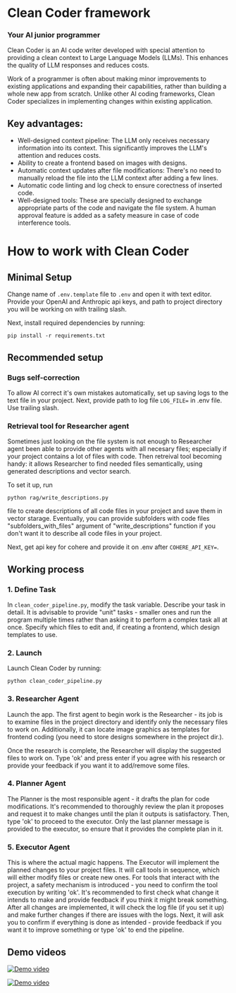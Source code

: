 # Clean Coder framework
### Your AI junior programmer

Clean Coder is an AI code writer developed with special attention to providing a clean context to Large Language Models (LLMs). This enhances the quality of LLM responses and reduces costs.

Work of a programmer is often about making minor improvements to existing applications and expanding their capabilities, rather than building a whole new app from scratch. Unlike other AI coding frameworks, Clean Coder specializes in implementing changes within existing application.

## Key advantages:

- Well-designed context pipeline: The LLM only receives necessary information into its context. This significantly improves the LLM's attention and reduces costs.
- Ability to create a frontend based on images with designs.
- Automatic context updates after file modifications: There's no need to manually reload the file into the LLM context after adding a few lines.
- Automatic code linting and log check to ensure corectness of inserted code.
- Well-designed tools: These are specially designed to exchange appropriate parts of the code and navigate the file system. A human approval feature is added as a safety measure in case of code interference tools.

# How to work with Clean Coder

## Minimal Setup

Change name of `.env.template` file to `.env` and open it with text editor. Provide your OpenAI and Anthropic api keys, and path to project directory you will be working on with trailing slash.

Next, install required dependencies by running:

`pip install -r requirements.txt`

## Recommended setup

### Bugs self-correction
To allow AI correct it's own mistakes automatically, set up saving logs to the text file in your project. Next, provide path to log file `LOG_FILE=` in .env file. Use trailing slash.

### Retrieval tool for Researcher agent
Sometimes just looking on the file system is not enough to Researcher agent been able to provide other agents with all necesary files; especially if your project contains a lot of files with code. Then retreival tool becoming handy: it allows Researcher to find needed files semantically, using generated descriptions and vector search.

To set it up, run 

`python rag/write_descriptions.py`

file to create descriptions of all code files in your project and save them in vector starage. Eventually, you can provide subfolders with code files "subfolders_with_files" argument of "write_descriptions" function if you don't want it to describe all code files in your project.

Next, get api key for cohere and provide it on .env after `COHERE_API_KEY=`.

## Working process


### 1. Define Task

In `clean_coder_pipeline.py`, modify the task variable. Describe your task in detail. It is advisable to provide "unit" tasks - smaller ones and run the program multiple times rather than asking it to perform a complex task all at once. Specify which files to edit and, if creating a frontend, which design templates to use.

### 2. Launch

Launch Clean Coder by running:

`python clean_coder_pipeline.py`

### 3. Researcher Agent

Launch the app. The first agent to begin work is the Researcher - its job is to examine files in the project directory and identify only the necessary files to work on. Additionally, it can locate image graphics as templates for frontend coding (you need to store designs somewhere in the project dir.).

Once the research is complete, the Researcher will display the suggested files to work on. Type 'ok' and press enter if you agree with his research or provide your feedback if you want it to add/remove some files.

### 4. Planner Agent

The Planner is the most responsible agent - it drafts the plan for code modifications. It's recommended to thoroughly review the plan it proposes and request it to make changes until the plan it outputs is satisfactory. Then, type 'ok' to proceed to the executor. Only the last planner message is provided to the executor, so ensure that it provides the complete plan in it.

### 5. Executor Agent

This is where the actual magic happens. The Executor will implement the planned changes to your project files. It will call tools in sequence, which will either modify files or create new ones. For tools that interact with the project, a safety mechanism is introduced - you need to confirm the tool execution by writing 'ok'. It's recommended to first check what change it intends to make and provide feedback if you think it might break something. After all changes are implemented, it will check the log file (if you set it up) and make further changes if there are issues with the logs. Next, it will ask you to confirm if everything is done as intended - provide feedback if you want it to improve something or type 'ok' to end the pipeline.


## Demo videos

[![Demo video](https://img.youtube.com/vi/LLiABw4gY_w/maxresdefault.jpg)](https://youtu.be/LLiABw4gY_w "Demo video")

[![Demo video](https://img.youtube.com/vi/d5qbX-v4qwM/maxresdefault.jpg)](https://youtu.be/d5qbX-v4qwM "Demo video")
